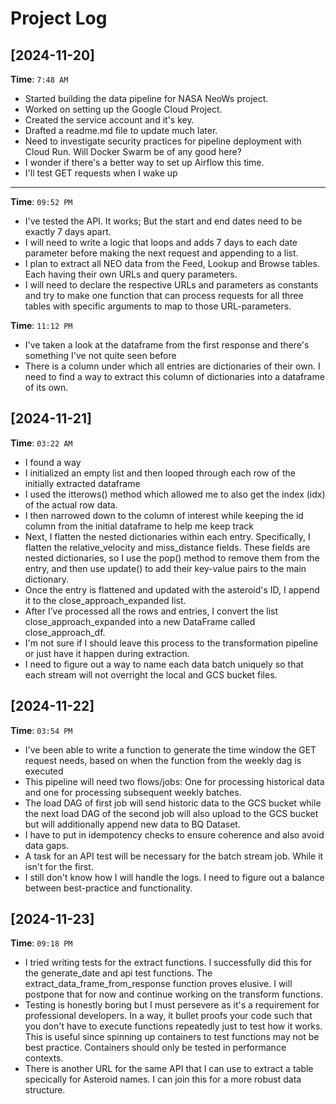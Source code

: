 # Project Log

## [2024-11-20]

**Time**: `7:48 AM`

- Started building the data pipeline for NASA NeoWs project.
- Worked on setting up the Google Cloud Project.
- Created the service account and it's key.
- Drafted a readme.md file to update much later.
- Need to investigate security practices for pipeline deployment with Cloud Run. Will Docker Swarm be of any good here?
- I wonder if there's a better way to set up Airflow this time.
- I'll test GET requests when I wake up

---


**Time**: `09:52 PM`
- I've tested the API. It works; But the start and end dates need to be exactly 7 days apart.
- I will need to write a logic that loops and adds 7 days to each date parameter before making the next request and appending to a list.
- I plan to extract all NEO data from the Feed, Lookup and Browse tables. Each having their own URLs and query parameters.
- I will need to declare the respective URLs and parameters as constants and try to make one function that can process requests for all three tables with specific arguments to map to those URL-parameters. 

**Time**: `11:12 PM`
- I've taken a look at the dataframe from the first response and there's something I've not quite seen before
- There is a column under which all entries are dictionaries of their own. I need to find a way to extract this column of dictionaries into a dataframe of its own. 

## [2024-11-21]
**Time**: `03:22 AM`
- I found a way
- I initialized an empty list and then looped through each row of the initially extracted dataframe
- I used the itterows() method which allowed me to also get the index (idx) of the actual row data.
- I then narrowed down to the column of interest while keeping the id column from the initial dataframe to help me keep track
- Next, I flatten the nested dictionaries within each entry. Specifically, I flatten the relative_velocity and miss_distance fields. These fields are nested dictionaries, so I use the pop() method to remove them from the entry, and then use update() to add their key-value pairs to the main dictionary. 
- Once the entry is flattened and updated with the asteroid's ID, I append it to the close_approach_expanded list.
- After I’ve processed all the rows and entries, I convert the list close_approach_expanded into a new DataFrame called close_approach_df. 
- I'm not sure if I should leave this process to the transformation pipeline or just have it happen during extraction.
- I need to figure out a way to name each data batch uniquely so that each stream will not overright the local and GCS bucket files.

## [2024-11-22]
**Time**: `03:54 PM`
- I've been able to write a function to generate the time window the GET request needs, based on when the function from the weekly dag is executed
- This pipeline will need two flows/jobs: One for processing historical data and one for processing subsequent weekly batches.
- The load DAG of first job will send historic data to the GCS bucket while the next load DAG of the second job will also upload to the GCS bucket but will additionally append new data to BQ Dataset. 
- I have to put in idempotency checks to ensure coherence and also avoid data gaps.
- A task for an API test will be necessary for the batch stream job. While it isn't for the first.
- I still don't know how I will handle the logs. I need to figure out a balance between best-practice and functionality.

## [2024-11-23]
**Time**: `09:18 PM`
- I tried writing tests for the extract functions. I successfully did this for the generate_date and api test functions. The extract_data_frame_from_response function proves elusive. I will postpone that for now and continue working on the transform functions.
- Testing is honestly boring but I must persevere as it's a requirement for professional developers. In a way, it bullet proofs your code such that you don't have to execute functions repeatedly just to test how it works. This is useful since spinning up containers to test functions may not be best practice. Containers should only be tested in performance contexts.
- There is another URL for the same API that I can use to extract a table specically for Asteroid names. I can join this for a more robust data structure.
